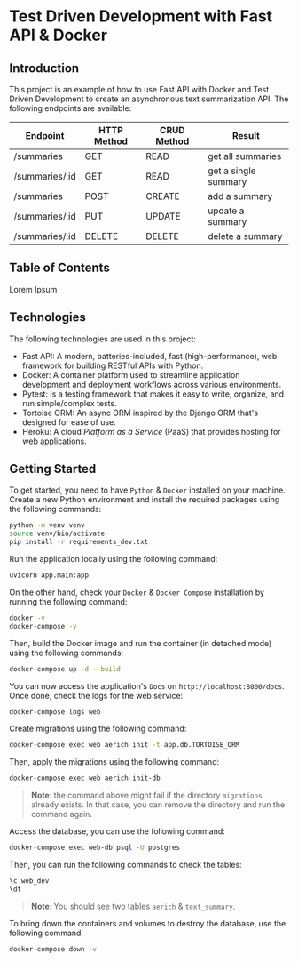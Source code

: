 # Test Driven Development with Fast API & Docker

## Introduction

This project is an example of how to use Fast API with Docker and Test Driven Development to create an asynchronous text summarization API. The following endpoints are available:

| Endpoint        | HTTP Method	 | CRUD Method | Result               |
|-----------------|--------------|-------------|----------------------|
| /summaries	     | GET          | READ        | get all summaries    |
| /summaries/:id	 | GET	         | READ	       | get a single summary |
| /summaries      | 	POST        | 	CREATE     | 	add a summary       |
| /summaries/:id	 | PUT	         | UPDATE      | 	update a summary    |
| /summaries/:id	 | DELETE	      | DELETE      | 	delete a summary    |

## Table of Contents

Lorem Ipsum


## Technologies

The following technologies are used in this project:

- Fast API: A modern, batteries-included, fast (high-performance), web framework for building RESTful APIs with Python.
- Docker: A container platform used to streamline application development and deployment workflows across various environments.
- Pytest: Is a testing framework that makes it easy to write, organize, and run simple/complex tests.
- Tortoise ORM: An async ORM inspired by the Django ORM that's designed for ease of use.
- Heroku: A cloud *Platform as a Service* (PaaS) that provides hosting for web applications.

## Getting Started

To get started, you need to have `Python` & `Docker` installed on your machine. Create a new Python environment and install the required packages using the following commands:

```bash
python -m venv venv
source venv/bin/activate
pip install -r requirements_dev.txt
```

Run the application locally using the following command:

```bash
uvicorn app.main:app
```

On the other hand, check your `Docker` & `Docker Compose` installation by running the following command:

```bash
docker -v
docker-compose -v
```

Then, build the Docker image and run the container (in detached mode) using the following commands:

```bash
docker-compose up -d --build
```

You can now access the application's `Docs` on `http://localhost:8000/docs`. Once done, check the logs for the web service:

```bash
docker-compose logs web
```

Create migrations using the following command:

```bash
docker-compose exec web aerich init -t app.db.TORTOISE_ORM
```

Then, apply the migrations using the following command:

```bash
docker-compose exec web aerich init-db
```

> **Note**: the command above might fail if the directory `migrations` already exists. In that case, you can remove the directory and run the command again.


Access the database, you can use the following command:

```bash
docker-compose exec web-db psql -U postgres
```

Then, you can run the following commands to check the tables:

```bash
\c web_dev
\dt
```
> **Note**: You should see two tables `aerich` & `text_summary`.

To bring down the containers and volumes to destroy the database, use the following command:

```bash
docker-compose down -v
```
